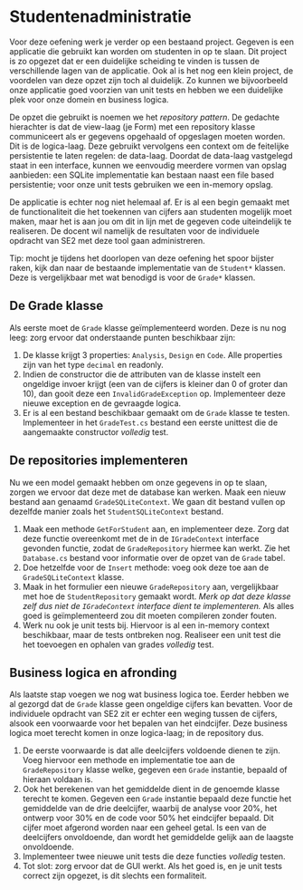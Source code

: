 # Studentenadministratie
Voor deze oefening werk je verder op een bestaand project. Gegeven is een
applicatie die gebruikt kan worden om studenten in op te slaan. Dit project is
zo opgezet dat er een duidelijke scheiding te vinden is tussen de verschillende
lagen van de applicatie. Ook al is het nog een klein project, de voordelen van
deze opzet zijn toch al duidelijk. Zo kunnen we bijvoorbeeld onze applicatie
goed voorzien van unit tests en hebben we een duidelijke plek voor onze domein
en business logica.

De opzet die gebruikt is noemen we het *repository pattern*. De gedachte
hierachter is dat de view-laag (je Form) met een repository klasse communiceert
als er gegevens opgehaald of opgeslagen moeten worden. Dit is de logica-laag.
Deze gebruikt vervolgens een context om de feitelijke persistentie te laten
regelen: de data-laag. Doordat de data-laag vastgelegd staat in een interface,
kunnen we eenvoudig meerdere vormen van opslag aanbieden: een SQLite
implementatie kan bestaan naast een file based persistentie; voor onze unit
tests gebruiken we een in-memory opslag.

De applicatie is echter nog niet helemaal af. Er is al een begin gemaakt met de
functionaliteit die het toekennen van cijfers aan studenten mogelijk moet
maken, maar het is aan jou om dit in lijn met de gegeven code uiteindelijk te
realiseren. De docent wil namelijk de resultaten voor de individuele opdracht
van SE2 met deze tool gaan administreren.

Tip: mocht je tijdens het doorlopen van deze oefening het spoor bijster raken,
kijk dan naar de bestaande implementatie van de `Student*` klassen. Deze is
vergelijkbaar met wat benodigd is voor de `Grade*` klassen.

## De Grade klasse
Als eerste moet de `Grade` klasse geïmplementeerd worden. Deze is nu nog leeg:
zorg ervoor dat onderstaande punten beschikbaar zijn:

 1. De klasse krijgt 3 properties: `Analysis`, `Design` en `Code`. Alle
    properties zijn van het type `decimal` en readonly.
 1. Indien de constructor die de attributen van de klasse instelt een ongeldige
    invoer krijgt (een van de cijfers is kleiner dan 0 of groter dan 10), dan
    gooit deze een `InvalidGradeException` op. Implementeer deze nieuwe
    exception en de gevraagde logica.
 1. Er is al een bestand beschikbaar gemaakt om de `Grade` klasse te testen.
    Implementeer in het `GradeTest.cs` bestand een eerste unittest die de
    aangemaakte constructor *volledig* test.

## De repositories implementeren
Nu we een model gemaakt hebben om onze gegevens in op te slaan, zorgen we
ervoor dat deze met de database kan werken. Maak een nieuw bestand aan genaamd
`GradeSQLiteContext`. We gaan dit bestand vullen op dezelfde manier zoals het
`StudentSQLiteContext` bestand.

 1. Maak een methode `GetForStudent` aan, en implementeer deze. Zorg dat deze
    functie overeenkomt met de in de `IGradeContext` interface gevonden
    functie, zodat de `GradeRepository` hiermee kan werkt. Zie het
    `Database.cs` bestand voor informatie over de opzet van de `Grade` tabel.
 1. Doe hetzelfde voor de `Insert` methode: voeg ook deze toe aan de
    `GradeSQLiteContext` klasse.
 1. Maak in het formulier een nieuwe `GradeRepository` aan, vergelijkbaar met
    hoe de `StudentRepository` gemaakt wordt. *Merk op dat deze
    klasse zelf dus niet de `IGradeContext` interface dient te implementeren.* 
    Als alles goed is geïmplementeerd zou dit moeten compileren zonder fouten.
 1. Werk nu ook je unit tests bij. Hiervoor is al een in-memory context
    beschikbaar, maar de tests ontbreken nog. Realiseer een unit test die het
    toevoegen en ophalen van grades *volledig* test.

## Business logica en afronding
Als laatste stap voegen we nog wat business logica toe. Eerder hebben we al
gezorgd dat de `Grade` klasse geen ongeldige cijfers kan bevatten. Voor de
individuele opdracht van SE2 zit er echter een weging tussen de cijfers, alsook
een voorwaarde voor het bepalen van het eindcijfer. Deze business logica moet
terecht komen in onze logica-laag; in de repository dus.

 1. De eerste voorwaarde is dat alle deelcijfers voldoende dienen te zijn. Voeg
    hiervoor een methode en implementatie toe aan de `GradeRepository` klasse
    welke, gegeven een `Grade` instantie, bepaald of hieraan voldaan is.
 1. Ook het berekenen van het gemiddelde dient in de genoemde klasse terecht te
    komen. Gegeven een `Grade` instantie bepaald deze functie het gemiddelde
    van de drie deelcijfer, waarbij de analyse voor 20%, het ontwerp voor 30%
    en de code voor 50% het eindcijfer bepaald. Dit cijfer moet afgerond worden
    naar een geheel getal. Is een van de deelcijfers onvoldoende, dan wordt het
    gemiddelde gelijk aan de laagste onvoldoende.
 1. Implementeer twee nieuwe unit tests die deze functies *volledig* testen.
 1. Tot slot: zorg ervoor dat de GUI werkt. Als het goed is, en je unit tests
    correct zijn opgezet, is dit slechts een formaliteit.

